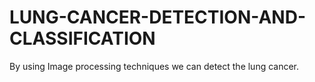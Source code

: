 # LUNG-CANCER-DETECTION-AND-CLASSIFICATION
By using Image processing techniques we can detect the lung cancer. 
